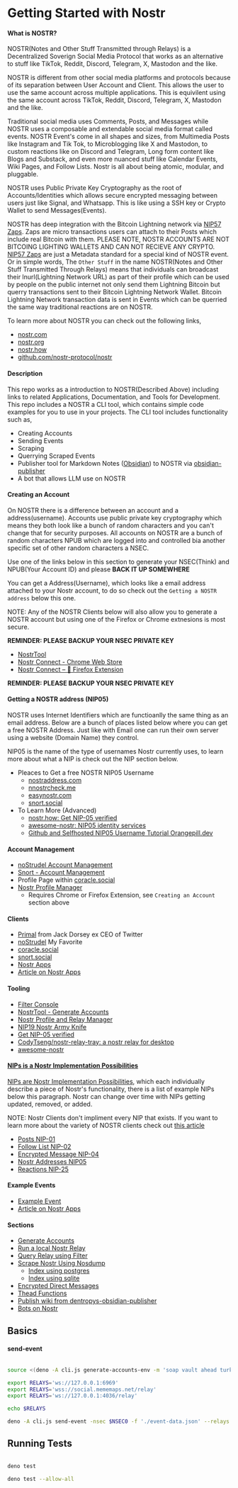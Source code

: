 # Getting Started with Nostr

#### What is NOSTR?

NOSTR(Notes and Other Stuff Transmitted through Relays) is a Decentralized Soverign Social Media Protocol that works as an alternative to stuff like TikTok, Reddit, Discord, Telegram, X, Mastodon and the like.

NOSTR is different from other social media platforms and protocols because of its separation between User Account and Client. This allows the user to use the same account across multiple applications. This is equivilent using the same account across TikTok, Reddit, Discord, Telegram, X, Mastodon and the like.

Traditional social media uses Comments, Posts, and Messages while NOSTR uses a composable and extendable social media format called events. NOSTR Event's come in all shapes and sizes, from Multimedia Posts like Instagram and Tik Tok, to Microblogging like X and Mastodon, to custom reactions like on Discord and Telegram, Long form content like Blogs and Substack, and even more nuanced stuff like Calendar Events, Wiki Pages, and Follow Lists. Nostr is all about being atomic, modular, and pluggable.

NOSTR uses Public Private Key Cryptography as the root of Accounts/Identities which allows secure encrypted messaging between users just like Signal, and Whatsapp. This is like using a SSH key or Crypto Wallet to send Messages(Events).

NOSTR has deep integration with the Bitcoin Lightning network via [NIP57 Zaps](https://github.com/nostr-protocol/nips/blob/master/57.md). Zaps are micro transactions users can attach to their Posts which include real Bitcoin with them. PLEASE NOTE, NOSTR ACCOUNTS ARE NOT BITCOING LIGHTING WALLETS AND CAN NOT RECIEVE ANY CRYPTO. [NIP57 Zaps](https://github.com/nostr-protocol/nips/blob/master/57.md) are just a Metadata standard for a special kind of NOSTR event. Or in simple words, The `Other Stuff` in the name NOSTR(Notes and Other Stuff Transmitted Through Relays) means that individuals can broadcast their lnurl(Lightning Network URL) as part of their profile which can be used by people on the public internet not only send them Lightning Bitcoin but querry transactions sent to their Bitcoin Lightning Network Wallet. Bitcoin Lightning Network transaction data is sent in Events which can be querried the same way traditional reactions are on NOSTR.

To learn more about NOSTR you can check out the following links,

- [nostr.com](https://nostr.com/)
- [nostr.org](https://nostr.org/)
- [nostr.how](https://nostr.how/en/what-is-nostr)
- [github.com/nostr-protocol/nostr](https://github.com/nostr-protocol/nostr)

#### Description

This repo works as a introduction to NOSTR(Described Above) including links to related Applications, Documentation, and Tools for Development. This repo includes a NOSTR a CLI tool, which contains simple code examples for you to use in your projects. The CLI tool includes functionality such as,

* Creating Accounts
* Sending Events
* Scraping
* Querrying Scraped Events
* Publisher tool for Markdown Notes ([Obsidian](https://obsidian.md/)) to NOSTR via [obsidian-publisher](https://github.com/dentropy/obsidian-publisher)
* A bot that allows LLM use on NOSTR

#### Creating an Account

On NOSTR there is a difference between an account and a address(username). Accounts use public private key cryptography which means they both look like a bunch of random characters and you can't change that for security purposes. All accounts on NOSTR are a bunch of random characters NPUB which are logged into and controlled bia another specific set of other random characters a NSEC.

Use one of the links below in this section to generate your NSEC(Think) and NPUB(Your Account ID) and please **BACK IT UP SOMEWHERE**

You can get a Address(Username), which looks like a email address attached to your Nostr account, to do so check out the `Getting a NOSTR address` below this one.

NOTE: Any of the NOSTR Clients below will also allow you to generate a NOSTR account but using one of the Firefox or Chrome extnesions is most secure.

**REMINDER: PLEASE BACKUP YOUR NSEC PRIVATE KEY**

- [NostrTool](https://nostrtool.com/)
- [Nostr Connect - Chrome Web Store](https://chromewebstore.google.com/detail/nostr-connect/ampjiinddmggbhpebhaegmjkbbeofoaj?hl=en%2C)
- [Nostr Connect – 🦊 Firefox Extension](https://addons.mozilla.org/en-US/firefox/addon/nostr-connect/)

**REMINDER: PLEASE BACKUP YOUR NSEC PRIVATE KEY**

#### Getting a NOSTR address (NIP05)

NOSTR uses Internet Identifiers which are functioanlly the same thing as an email address. Below are a bunch of places listed below where you can get a free NOSTR Address. Just like with Email one can run their own server using a website (Domain Name) they control.

NIP05 is the name of the type of usernames Nostr currently uses, to learn more about what a NIP is check out the NIP section below.

- Pleaces to Get a free NOSTR NIP05 Username
  - [nostraddress.com](https://en.nostraddress.com/#plan)
  - [nnostrcheck.me](https://nostrcheck.me/api/v2/login)
  - [easynostr.com](https://app.easynostr.com/)
  - [snort.social](https://snort.social/free-nostr-address)
- To Learn More (Advanced)
  - [nostr.how: Get NIP-05 verified](https://nostr.how/en/guides/get-verified#paid-verification)
  - [awesome-nostr: NIP05 identity services](https://github.com/aljazceru/awesome-nostr?tab=readme-ov-file#nip-05-identity-services)
  - [Github and Selfhosted NIP05 Username Tutorial Orangepill.dev](https://orangepill.dev/nostr-guides/guide-to-verify-nostr-profile-nip05-identifier-with-your-domain/)

#### Account Management

* [noStrudel Account Management](https://nostrudel.ninja/#/settings/accounts)
* [Snort - Account Management](https://snort.social/settings/profile)
* Profile Page within [coracle.social](https://coracle.social/)
* [Nostr Profile Manager](https://metadata.nostr.com/#)
  * Requires Chrome or Firefox Extension, see `Creating an Account` section above

#### Clients

- [Primal](https://primal.net/home) from Jack Dorsey ex CEO of Twitter
- [noStrudel](https://nostrudel.ninja/) My Favorite
- [coracle.social](https://coracle.social/)
- [snort.social](https://snort.social/)
- [Nostr Apps](https://nostrapps.com/)
- [Article on Nostr Apps](https://nostrudel.ninja/#/articles/naddr1qvzqqqr4gupzq3svyhng9ld8sv44950j957j9vchdktj7cxumsep9mvvjthc2pjuqy88wumn8ghj7mn0wvhxcmmv9uq3wamnwvaz7tmkd96x7u3wdehhxarjxyhxxmmd9uqq6vfhxgurgwpcxumnjd34xv4h36kx)

#### Tooling

- [Filter Console](https://nostrudel.ninja/#/tools/console)
- [NostrTool - Generate Accounts](https://nostrtool.com/)
- [Nostr Profile and Relay Manager](https://metadata.nostr.com/)
- [NIP19 Nostr Army Knife](https://nak.nostr.com/)
- [Get NIP-05 verified](https://nostr-how.vercel.app/en/guides/get-verified)
- [CodyTseng/nostr-relay-tray: a nostr relay for desktop](https://github.com/CodyTseng/nostr-relay-tray)
- [awesome-nostr](https://nostr.net/)

#### [NIPs is a Nostr Implementation Possibilities](https://github.com/nostr-protocol/nips)

[NIPs are Nostr Implementation Possibilities](https://github.com/nostr-protocol/nips), which each individually describe a piece of Nostr's functionality, there is a list of example NIPs below this paragraph. Nostr can change over time with NIPs getting updated, removed, or added.

NOTE: Nostr Clients don't impliment every NIP that exists. If you want to learn more about the variety of NOSTR clients check out [this article](https://nostrudel.ninja/#/articles/naddr1qvzqqqr4gupzq3svyhng9ld8sv44950j957j9vchdktj7cxumsep9mvvjthc2pjuqy88wumn8ghj7mn0wvhxcmmv9uq3wamnwvaz7tmkd96x7u3wdehhxarjxyhxxmmd9uqq6vfhxgurgwpcxumnjd34xv4h36kx)

* [Posts NIP-01](https://github.com/nostr-protocol/nips/blob/master/01.md)
* [Follow List NIP-02](https://github.com/nostr-protocol/nips/blob/master/02.md)
* [Encrypted Message NIP-04](https://github.com/nostr-protocol/nips/blob/master/04.md)
* [Nostr Addresses NIP05](https://github.com/nostr-protocol/nips/blob/master/05.md) 
* [Reactions NIP-25](https://github.com/nostr-protocol/nips/blob/master/25.md)

#### Example Events

* [Example Event](https://coracle.social/notes/nevent1qy2hwumn8ghj7un9d3shjtnyv9kh2uewd9hj7qg3waehxw309ahx7um5wgh8w6twv5hsz9nhwden5te0wfjkccte9ekk7um5wgh8qatz9uqsuamnwvaz7tmwdaejumr0dshsz9mhwden5te0wfjkccte9ec8y6tdv9kzumn9wshsqgpxcvgj7qs5lqxknnnq2jg7qxqkgfswh22qsxk2ansstrltm2rf7uj0yfrd)
* [Article on Nostr Apps](https://nostrudel.ninja/#/articles/naddr1qvzqqqr4gupzq3svyhng9ld8sv44950j957j9vchdktj7cxumsep9mvvjthc2pjuqy88wumn8ghj7mn0wvhxcmmv9uq3wamnwvaz7tmkd96x7u3wdehhxarjxyhxxmmd9uqq6vfhxgurgwpcxumnjd34xv4h36kx)

#### Sections

* [Generate Accounts](./docs/GenerateAccounts.md)
* [Run a local Nostr Relay](./docs/RunNostrRelay.md)
* [Query Relay using Filter](./docs/QueryRelayUsingFiler.md)
* [Scrape Nostr Using Nosdump](./docs/nodsump.md)
  * [Index using postgres](./docs/postgres.md)
  * [Index using sqlite](./docs/sqlite.md)
* [Encrypted Direct Messages](./docs/EncryptedDirectMessages.md)
* [Thead Functions](./docs/ThreadFunctions.md)
* [Publish wiki from dentropys-obsidian-publisher](./docs/PublishWiki.md)
* [Bots on Nostr](./docs/Bots.md)

## Basics

#### send-event

``` bash

source <(deno -A cli.js generate-accounts-env -m 'soap vault ahead turkey runway erosion february snow modify copy nephew rude')

export RELAYS='ws://127.0.0.1:6969'
export RELAYS='wss://social.mememaps.net/relay'
export RELAYS='ws://127.0.0.1:4036/relay'

echo $RELAYS

deno -A cli.js send-event -nsec $NSEC0 -f './event-data.json' --relays $RELAYS

```

## Running Tests

``` bash

deno test

deno test --allow-all

```